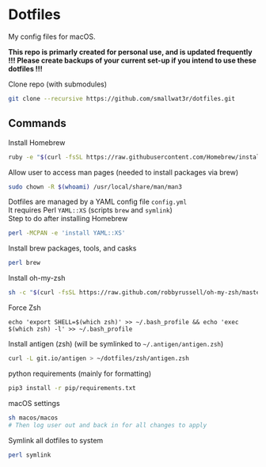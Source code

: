 # Dotfiles  

My config files for macOS.  

**This repo is primarly created for personal use, and is updated frequently**  
**!!! Please create backups of your current set-up if you intend to use these dotfiles !!!**  

Clone repo (with submodules)
```sh
git clone --recursive https://github.com/smallwat3r/dotfiles.git
```

## Commands

Install Homebrew
```sh
ruby -e "$(curl -fsSL https://raw.githubusercontent.com/Homebrew/install/master/install)"
```

Allow user to access man pages (needed to install packages via brew)
```sh
sudo chown -R $(whoami) /usr/local/share/man/man3
```

Dotfiles are managed by a YAML config file `config.yml`  
It requires Perl `YAML::XS` (scripts `brew` and `symlink`)  
Step to do after installing Homebrew  
```sh
perl -MCPAN -e 'install YAML::XS'
```

Install brew packages, tools, and casks
```sh
perl brew
```

Install oh-my-zsh
```sh
sh -c "$(curl -fsSL https://raw.github.com/robbyrussell/oh-my-zsh/master/tools/install.sh)"
```

Force Zsh
```
echo 'export SHELL=$(which zsh)' >> ~/.bash_profile && echo 'exec $(which zsh) -l' >> ~/.bash_profile
```

Install antigen (zsh) (will be symlinked to `~/.antigen/antigen.zsh`)
```sh
curl -L git.io/antigen > ~/dotfiles/zsh/antigen.zsh
```

python requirements (mainly for formatting)
```sh
pip3 install -r pip/requirements.txt
```

macOS settings
```sh
sh macos/macos
# Then log user out and back in for all changes to apply
```

Symlink all dotfiles to system
```sh
perl symlink
```

